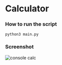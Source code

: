 # Calculator

### How to run the script

````
python3 main.py
````

### Screenshot

![console calc](https://github.com/user-attachments/assets/aa67862e-db1e-4367-899f-342ae9e32319)

